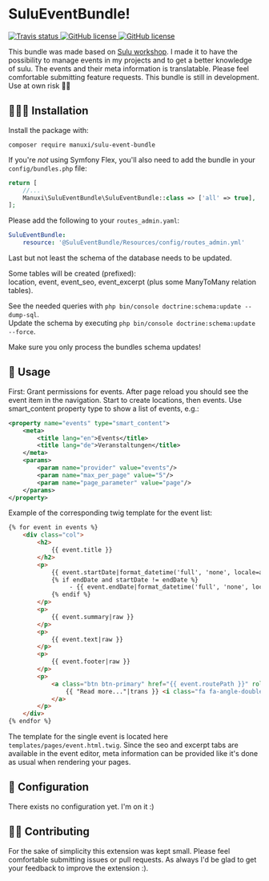 # SuluEventBundle!
<div>
    <a href="https://www.travis-ci.com/manuxi/SuluEventBundle" target="_blank">
        <img src="https://www.travis-ci.com/manuxi/SuluEventBundle.svg?branch=main" alt="Travis status">
    </a>
    <a href="https://github.com/manuxi/SuluEventBundle/blob/main/LICENSE" target="_blank">
        <img src="https://img.shields.io/github/license/manuxi/SuluEventBundle" alt="GitHub license">
    </a>
    <a href="https://github.com/manuxi/SuluEventBundle/tags" target="_blank">
        <img src="https://img.shields.io/github/v/tag/manuxi/SuluEventBundle" alt="GitHub license">
    </a>

</div>

This bundle was made based on [Sulu workshop](https://github.com/sulu/sulu-workshop). 
I made it to have the possibility to manage events in my projects and to get a better knowledge of sulu. 
The events and their meta information is translatable. Please feel comfortable submitting feature requests. 
This bundle is still in development. Use at own risk 🤞🏻


## 👩🏻‍🏭 Installation
Install the package with:
```console
composer require manuxi/sulu-event-bundle
```
If you're *not* using Symfony Flex, you'll also
need to add the bundle in your `config/bundles.php` file:
```php
return [
    //...
    Manuxi\SuluEventBundle\SuluEventBundle::class => ['all' => true],
];
```
Please add the following to your `routes_admin.yaml`:
```yaml
SuluEventBundle:
    resource: '@SuluEventBundle/Resources/config/routes_admin.yml'
```
Last but not least the schema of the database needs to be updated.  

Some tables will be created (prefixed):  
location, event, event_seo, event_excerpt
(plus some ManyToMany relation tables).  

See the needed queries with `php bin/console doctrine:schema:update --dump-sql`.  
Update the schema by executing `php bin/console doctrine:schema:update --force`.  

Make sure you only process the bundles schema updates!

## 🎣 Usage
First: Grant permissions for events. 
After page reload you should see the event item in the navigation. 
Start to create locations, then events.
Use smart_content property type to show a list of events, e.g.:
```xml
<property name="events" type="smart_content">
    <meta>
        <title lang="en">Events</title>
        <title lang="de">Veranstaltungen</title>
    </meta>
    <params>
        <param name="provider" value="events"/>
        <param name="max_per_page" value="5"/>
        <param name="page_parameter" value="page"/>
    </params>
</property>
```
Example of the corresponding twig template for the event list:
```html
{% for event in events %}
    <div class="col">
        <h2>
            {{ event.title }}
        </h2>
        <p>
            {{ event.startDate|format_datetime('full', 'none', locale=app.request.getLocale()) }}
            {% if endDate and startDate != endDate %}
                 - {{ event.endDate|format_datetime('full', 'none', locale=app.request.getLocale()) }}
            {% endif %}
        </p>
        <p>
            {{ event.summary|raw }}
        </p>
        <p>
            {{ event.text|raw }}
        </p>
        <p>
            {{ event.footer|raw }}
        </p>
        <p>
            <a class="btn btn-primary" href="{{ event.routePath }}" role="button">
                {{ "Read more..."|trans }} <i class="fa fa-angle-double-right"></i>
            </a>
        </p>
    </div>
{% endfor %}
```
The template for the single event is located here
`templates/pages/event.html.twig`.
Since the seo and excerpt tabs are available in the event editor, 
meta information can be provided like it's done as usual when rendering your pages. 

## 🧶 Configuration
There exists no configuration yet. I'm on it :)

## 👩‍🍳 Contributing
For the sake of simplicity this extension was kept small.
Please feel comfortable submitting issues or pull requests. As always I'd be glad to get your feedback to improve the extension :).
